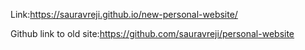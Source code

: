 Link:https://sauravreji.github.io/new-personal-website/


Github link to old site:https://github.com/sauravreji/personal-website
